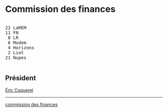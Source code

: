 Commission des finances
=======================


<pre class="composition">

22 LaREM
11 FN
 8 LR
 6 Modem
 4 Horizons
 2 Liot
21 Nupes

</pre>


Président
---------

[Éric Coquerel][président]


<hr class="separator">

[commission des finances][officiel]


[président]: https://www.assemblee-nationale.fr/dyn/deputes/PA721202
[officiel]: https://www.assemblee-nationale.fr/dyn/16/organes/commissions-permanentes/finances/composition
